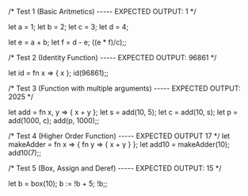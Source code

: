  /* Test 1 (Basic Aritmetics) ----- EXPECTED OUTPUT: 1 */

 let a = 1;
 let b = 2;
 let c = 3;
 let d = 4;

 let e = a + b;
 let f = d - e;
 ((e * f)/c);;

 /* Test 2 (Identity Function) ----- EXPECTED OUTPUT: 96861 */

 let id = fn x => { x };
 id(96861);;

 /* Test 3 (Function with multiple arguments) ----- EXPECTED OUTPUT: 2025 */

 let add = fn x, y => { x + y };
 let s = add(10, 5);
 let c = add(10, s);
 let p = add(1000, c);
 add(p, 1000);;

 /* Test 4 (Higher Order Function) ----- EXPECTED OUTPUT 17 */
 let makeAdder = fn x => { fn y => { x + y } };
 let add10 = makeAdder(10);
 add10(7);;

 
 /* Test 5 (Box, Assign and Deref) ----- EXPECTED OUTPUT: 15 */

 let b = box(10);
 b := !b + 5;
 !b;;

 




